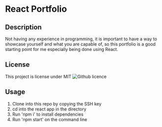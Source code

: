 # React Portfolio

## Description
Not having any experience in programming, it is important to have a way to showcase yourself and what you are capable of, so this portfolio is a good starting point for me especially being done using React.

## License 
This project is license under MIT ![Github licence](http://img.shields.io/badge/license-MIT-blue.svg)

## Usage
1. Clone into this repo by copying the SSH key
2. cd into the react app in the directory
3. Run 'npm i' to install dependencies
4. Run 'npm start' on the command line

